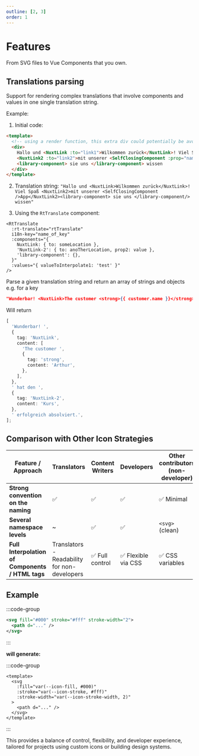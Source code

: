 ```yaml
---
outline: [2, 3]
order: 1
---
```


# Features

From SVG files to Vue Components that you own.

## Translations parsing

Support for rendering complex translations that involve components and values in one single translation string.

Example:

1. Initial code:

```html
<template>
  <!-- using a render function, this extra div could potentially be avoided -->
  <div>
    Hallo und <NuxtLink :to="link1">Wilkommen zurück</NuxtLink>! Viel Spaß
    <NuxtLink2 :to="link2">mit unserer <SelfClosingComponent :prop="nameOfProp" /> App</NuxtLink2>
    <library-component> sie uns </library-component> wissen
  </div>
</template>
```

2. Translation string:
   `"Hallo und <NuxtLink>Wilkommen zurück</NuxtLink>! Viel Spaß <NuxtLink2>mit unserer <SelfClosingComponent />App</NuxtLink2><library-component> sie uns </library-component/> wissen"`

3. Using the `RtTranslate` component:

```vue
<RtTranslate
  :rt-translate="rtTranslate"
  i18n-key="name_of_key"
  :components="{
    NuxtLink: { to: someLocation },
    'NuxtLink-2': { to: anoTherLocation, prop2: value },
    'library-component': {},
  }"
  :values="{ valueToInterpolate1: 'test' }"
/>
```

Parse a given translation string and return an array of strings and objects e.g. for a key

```json
"Wunderbar! <NuxtLink>The customer <strong>{{ customer.name }}</strong></NuxtLink> hat den <NuxtLink-2>Kurs</NuxtLink-2> erfolgreich absolviert."
```

Will return

```ts
[
  'Wunderbar! ',
  {
    tag: 'NuxtLink',
    content: [
      'The customer ',
      {
        tag: 'strong',
        content: 'Arthur',
      },
    ],
  },
  ' hat den ',
  {
    tag: 'NuxtLink-2',
    content: 'Kurs',
  },
  ' erfolgreich absolviert.',
];
```

## Comparison with Other Icon Strategies

| Feature / Approach                               | Translators                                  | Content Writers | Developers          | Other contributors (non-developer) |
| ------------------------------------------------ | -------------------------------------------- | --------------- | ------------------- | ---------------------------------- |
| **Strong convention on the naming**              | ✅                                           | ✅              | ✅                  | ✅ Minimal                         |
| **Several namespace levels**                     | ~                                            | ✅              | ✅                  | `<svg>` (clean)                    |
| **Full Interpolation of Components / HTML tags** | Translators - Readability for non-developers | ✅ Full control | ✅ Flexible via CSS | ✅ CSS variables                   |

## Example

:::code-group

```xml [user-badge.svg]
<svg fill="#000" stroke="#fff" stroke-width="2">
  <path d="..." />
</svg>
```

:::

**will generate:**

:::code-group

```vue [UserBadgeIcon.vue]
<template>
  <svg
    :fill="var(--icon-fill, #000)"
    :stroke="var(--icon-stroke, #fff)"
    :stroke-width="var(--icon-stroke-width, 2)"
  >
    <path d="..." />
  </svg>
</template>
```

:::

This provides a balance of control, flexibility, and developer experience, tailored for projects using custom icons or building design systems.
